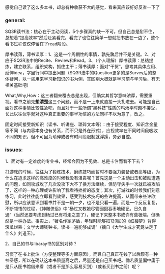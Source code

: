 感觉自己读了这么多本书，却总有种收获不大的感觉，看来真应该好好反省一下了

### general:

SQ3R读书法：核心在于主动阅读，5个步骤真的缺一不可，但自己总是耐不住，总想着“提高效率”然后赶紧看完，看完了也往往简单一想就把书放在一边了，整个看书过程仅仅停留在了read阶段。

厚书读薄，薄书读厚：1、这是一个周期性的事情，孰先孰后并不是关键。2、对应于SQ3R法中的Recite、Review和Read。3、（个人理解）厚书读薄：总结提炼，建立联系，组织架构，抓住主干；薄书读厚：面对“干货”，思考其具体应用、延伸idea，字里行间中提出问题（SQ3R法中的Question更多的是Survey后的整体疑问，以一些用来学习新知识的书为例，其区别大概就是学习前与学习后、有无相关基础吧）

What,Why,How：这三者翻来覆去总是出现，但确实其哲学意味浓厚，需要重视。看书之前先**想清楚**这三个问题，而不是一上来就直接一头扎进去。可能是自己面对这种事情比较性急吧，而且对于一些所谓“黑科技”性质的鸡汤平时颇不接受，长此以往似乎就对这种真正重要的事半功倍的方法同样不以为意了，改之。

固定时间接受新知识（读书、听讲座、琐碎文本等）：由于接受程度、知识含金量等不同（与内容本身也有关系，而不只是外在形式），应视效率在不同时间段吸收不同的知识，但不可因为琐碎或者有时间段限制就浮躁，务必自控。

### issues:

1、面对有一定难度的专业书，经常会因为不见效、总是卡住而看不下去？

打游戏的时候，往往为了锻炼技术、磨练技巧而暂时不要强力装备或者高等级，为什么在追求这样的高难度的时候我没有沮丧呢？首先这是一个主动出击和被动遭遇的问题，如同攻城攻了几次没攻下大不了换方法继续，但防守失手一次就已被攻陷了，这样的一种心理或许影响了我看待挫折的态度；其次，打游戏的时候我们刻意练习，此时往往能立即看到效果，感受到技术技巧的些许提高，从而带来些许欣慰，所以应该意识到看书并不是一朝一夕，也不是只看一遍，而是一个反反复复，不断领悟的过程，《神雕侠侣》中“杨过又教她尽管囫囵吞枣地硬记，日久自通”（当然还要考虑到杨过已有将走之意了），硬记下来整本书或许有些极端，但确然是一种办法。事实上，“著名作家茅盾，年轻时能够把120回的《红楼梦》背得滚瓜烂熟；文学大师钱钟书，读书一遍能够成诵”（摘自《大学生成才究竟决定于什么》刘道玉）。

2、自己的书与libaray书的区别对待？

习惯了在书上批注（方便整理等多方面原因），而且自己真正花钱了以后颇有一种神圣感，所以在确认这本书质量高之后，尽量还是自己买书吧。倘若质量偏中庸于是只从图书馆借来看（或者不是那么容易买到）（或者买到书之前）呢？

